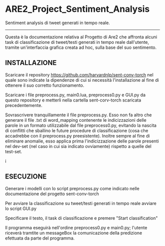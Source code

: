 # ARE2_Project_Sentiment_Analysis

Sentiment analysis di tweet generati in tempo reale.

__________________________________________________________

Questa è la documentazione relativa al Progetto di Are2 che affronta alcuni task di classificazione di tweet/testi generati in tempo reale dall'utente, tramite un'interfaccia grafica creata ad hoc, sulla base del suo sentimento.


## INSTALLAZIONE

Scaricare il repository https://github.com/harvardnlp/sent-conv-torch nel quale sono indicate la dipendenze di cui si necessità l'installazione al fine di ottenere il suo corretto funzionamento.

Scaricare i file preprocess.py, main0.lua, preprocess0.py e GUI.py da questo repository e metterli nella cartella sent-corv-torch scaricata precedentemente.

Sovrascrivere tranquillamente il file preprocess.py. Esso non fa altro che generare il file .txt di word_mapping contenente le indicizzazioni delle parole in un formato utilizzabile dal file preprocess0.py, evitando la nascita di conflitti che sballino le future procedure di classificazione (cosa che accadrebbe con il preprocess.py preesistente). Inoltre sempre al fine di eliminare anomalie, esso applica prima l'indicizzazione delle parole presenti nel dev-set (nel caso in cui sia indicato ovviamente) rispetto a quelle del test-set.

i
## ESECUZIONE

Generare i modelli con lo script preprocess.py come indicato nelle documentazione del progetto sent-conv-torch

Per avviare la classificazione su tweet/testi generati in tempo reale avviare lo script GUI.py

Specificare il testo, il task di classificazione e premere "Start classification"

Il programma eseguirà nell'ordine preprocess0.py e main0.py; l'utente riceverà tramtite un messageBox la comunicazione della predizione efettuata da parte del programma.
